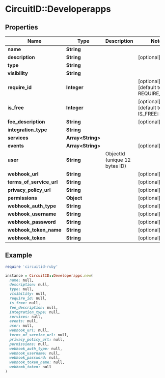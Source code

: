# CircuitID::Developerapps

## Properties

| Name | Type | Description | Notes |
| ---- | ---- | ----------- | ----- |
| **name** | **String** |  |  |
| **description** | **String** |  | [optional] |
| **type** | **String** |  |  |
| **visibility** | **String** |  |  |
| **require_id** | **Integer** |  | [optional][default to REQUIRE_ID::N0] |
| **is_free** | **Integer** |  | [optional][default to IS_FREE::N1] |
| **fee_description** | **String** |  | [optional] |
| **integration_type** | **String** |  |  |
| **services** | **Array&lt;String&gt;** |  |  |
| **events** | **Array&lt;String&gt;** |  | [optional] |
| **user** | **String** | ObjectId (unique 12 bytes ID) |  |
| **webhook_url** | **String** |  | [optional] |
| **terms_of_service_url** | **String** |  | [optional] |
| **privacy_policy_url** | **String** |  | [optional] |
| **permissions** | **Object** |  | [optional] |
| **webhook_auth_type** | **String** |  | [optional] |
| **webhook_username** | **String** |  | [optional] |
| **webhook_password** | **String** |  | [optional] |
| **webhook_token_name** | **String** |  | [optional] |
| **webhook_token** | **String** |  | [optional] |

## Example

```ruby
require 'circuitid-ruby'

instance = CircuitID::Developerapps.new(
  name: null,
  description: null,
  type: null,
  visibility: null,
  require_id: null,
  is_free: null,
  fee_description: null,
  integration_type: null,
  services: null,
  events: null,
  user: null,
  webhook_url: null,
  terms_of_service_url: null,
  privacy_policy_url: null,
  permissions: null,
  webhook_auth_type: null,
  webhook_username: null,
  webhook_password: null,
  webhook_token_name: null,
  webhook_token: null
)
```

